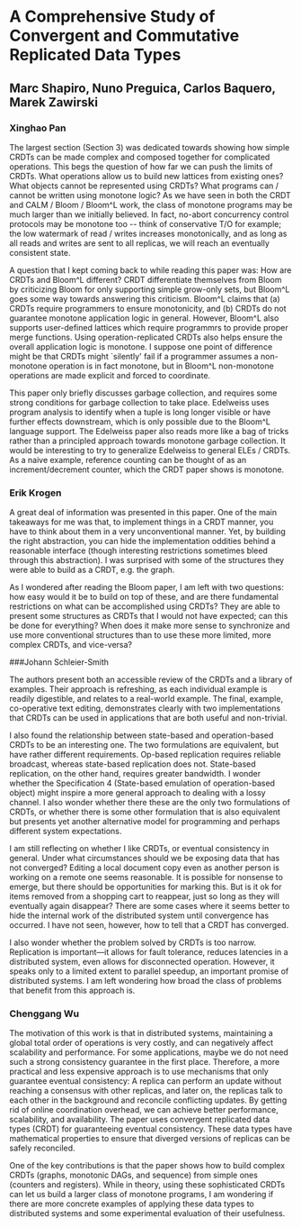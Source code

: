 # A Comprehensive Study of Convergent and Commutative Replicated Data Types
## Marc Shapiro, Nuno Preguica, Carlos Baquero, Marek Zawirski

### Xinghao Pan
The largest section (Section 3) was dedicated towards showing how simple CRDTs can be made complex and composed together for complicated operations.
This begs the question of how far we can push the limits of CRDTs.
What operations allow us to build new lattices from existing ones?
What objects cannot be represented using CRDTs?
What programs can / cannot be written using monotone logic?
As we have seen in both the CRDT and CALM / Bloom / Bloom^L work, the class of monotone programs may be much larger than we initially believed.
In fact, no-abort concurrency control protocols may be monotone too -- think of conservative T/O for example; the low watermark of read / writes increases monotonically, and as long as all reads and writes are sent to all replicas, we will reach an eventually consistent state.

A question that I kept coming back to while reading this paper was: How are CRDTs and Bloom^L different?
CRDT differentiate themselves from Bloom by criticizing Bloom for only supporting simple grow-only sets, but Bloom^L goes some way towards answering this criticism.
Bloom^L claims that (a) CRDTs require programmers to ensure monotonicity, and (b) CRDTs do not guarantee monotone application logic in general.
However, Bloom^L also supports user-defined lattices which require programmrs to provide proper merge functions.
Using operation-replicated CRDTs also helps ensure the overall application logic is monotone.
I suppose one point of difference might be that CRDTs might `silently' fail if a programmer assumes a non-monotone operation is in fact monotone, but in Bloom^L non-monotone operations are made explicit and forced to coordinate.

This paper only briefly discusses garbage collection, and requires some strong conditions for garbage collection to take place.
Edelweiss uses program analysis to identify when a tuple is long longer visible or have further effects downstream, which is only possible due to the Bloom^L language support.
The Edelweiss paper also reads more like a bag of tricks rather than a principled approach towards monotone garbage collection.
It would be interesting to try to generalize Edelweiss to general ELEs / CRDTs.
As a naive example, reference counting can be thought of as an increment/decrement counter, which the CRDT paper shows is monotone.


### Erik Krogen
A great deal of information was presented in this paper. One of the main takeaways for me was that, to implement things in a CRDT manner, you have to think about them in a very unconventional manner. Yet, by building the right abstraction, you can hide the implementation oddities behind a reasonable interface (though interesting restrictions sometimes bleed through this abstraction). I was surprised with some of the structures they were able to build as a CRDT, e.g. the graph. 

As I wondered after reading the Bloom paper, I am left with two questions: how easy would it be to build on top of these, and are there fundamental restrictions on what can be accomplished using CRDTs? They are able to present some structures as CRDTs that I would not have expected; can this be done for everything? When does it make more sense to synchronize and use more conventional structures than to use these more limited, more complex CRDTs, and vice-versa? 

###Johann Schleier-Smith

The authors present both an accessible review of the CRDTs and a library of examples. Their approach is refreshing, as each individual example is readily digestible, and relates to a real-world example. The final, example, co-operative text editing, demonstrates clearly with two implementations that CRDTs can be used in applications that are both useful and non-trivial.

I also found the relationship between state-based and operation-based CRDTs to be an interesting one. The two formulations are equivalent, but have rather different requirements. Op-based replication requires reliable broadcast, whereas state-based replication does not. State-based replication, on the other hand, requires greater bandwidth. I wonder whether the Specification 4 (State-based emulation of operation-based object) might inspire a more general approach to dealing with a lossy channel. I also wonder whether there these are the only two formulations of CRDTs, or whether there is some other formulation that is also equivalent but presents yet another alternative model for programming and perhaps different system expectations.

I am still reflecting on whether I like CRDTs, or eventual consistency in general. Under what circumstances should we be exposing data that has not converged? Editing a local document copy even as another person is working on a remote one seems reasonable. It is possible for nonsense to emerge, but there should be opportunities for marking this. But is it ok for items removed from a shopping cart to reappear, just so long as they will eventually again disappear? There are some cases where it seems better to hide the internal work of the distributed system until convergence has occurred. I have not seen, however, how to tell that a CRDT has converged.

I also wonder whether the problem solved by CRDTs is too narrow. Replication is important—it allows for fault tolerance, reduces latencies in a distributed system, even allows for disconnected operation. However, it speaks only to a limited extent to parallel speedup, an important promise of distributed systems. I am left wondering how broad the class of problems that benefit from this approach is.

### Chenggang Wu

The motivation of this work is that in distributed systems, maintaining a global total order of operations is very costly, and can negatively affect scalability and performance. For some applications, maybe we do not need such a strong consistency guarantee in the first place. Therefore, a more practical and less expensive approach is to use mechanisms that only guarantee eventual consistency: A replica can perform an update without reaching a consensus with other replicas, and later on, the replicas talk to each other in the background and reconcile conflicting updates. By getting rid of online coordination overhead, we can achieve better performance, scalability, and availability. The paper uses convergent replicated data types (CRDT) for guaranteeing eventual consistency. These data types have mathematical properties to ensure that diverged versions of replicas can be safely reconciled. 

One of the key contributions is that the paper shows how to build complex CRDTs (graphs, monotonic DAGs, and sequence) from simple ones (counters and registers). While in theory, using these sophisticated CRDTs can let us build a larger class of monotone programs, I am wondering if there are more concrete examples of applying these data types to distributed systems and some experimental evaluation of their usefulness.

